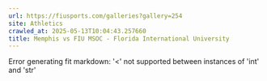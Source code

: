 ```yaml
---
url: https://fiusports.com/galleries?gallery=254
site: Athletics
crawled_at: 2025-05-13T10:04:43.257660
title: Memphis vs FIU MSOC - Florida International University
---
```


Error generating fit markdown: '<' not supported between instances of 'int' and 'str'